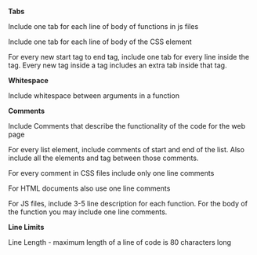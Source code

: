 **Tabs**

Include one tab for each line of body of functions in js files 

Include one tab for each line of body of the CSS element

For every new start tag to end tag, include one tab for every line inside the tag. Every new tag inside a tag includes an extra tab inside that tag.

**Whitespace**

Include whitespace between arguments in a function


**Comments**

Include Comments that describe the functionality of the code for the web page

For every list element, include comments of start and end of the list. Also include all the elements and tag between those comments.

For every comment in CSS files include only one line comments

For HTML documents also use one line comments

For JS files, include 3-5 line description for each function. For the body of the function you may include one line comments.

**Line Limits**

Line Length - maximum length of a line of code is 80 characters long
